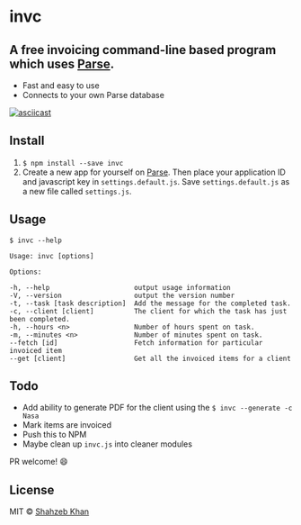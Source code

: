 # invc
## A free invoicing command-line based program which uses [Parse](http://parse.com).

- Fast and easy to use
- Connects to your own Parse database

[![asciicast](https://asciinema.org/a/8pjhlts97a9n75c4j406zhdp9.png)](https://asciinema.org/a/8pjhlts97a9n75c4j406zhdp9?speed=2&theme=solarized-dark&size=medium&autoplay=1)

## Install

1. `$ npm install --save invc`
2. Create a new app for yourself on [Parse](http://parse.com). Then place your application ID and javascript key in `settings.default.js`. Save `settings.default.js` as a new file called `settings.js`.


## Usage

```
$ invc --help

Usage: invc [options]

Options:

-h, --help                     output usage information
-V, --version                  output the version number
-t, --task [task description]  Add the message for the completed task.
-c, --client [client]          The client for which the task has just been completed.
-h, --hours <n>                Number of hours spent on task.
-m, --minutes <n>              Number of minutes spent on task.
--fetch [id]                   Fetch information for particular invoiced item
--get [client]                 Get all the invoiced items for a client
```

## Todo

- Add ability to generate PDF for the client using the `$ invc --generate -c Nasa`
- Mark items are invoiced
- Push this to NPM
- Maybe clean up `invc.js` into cleaner modules

PR welcome! :smile:

## License

MIT © [Shahzeb Khan](http://shahzeb.co)
